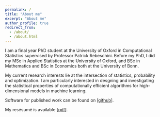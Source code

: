 ```yaml
---
permalink: /
title: "About me"
excerpt: "About me"
author_profile: true
redirect_from: 
  - /about/
  - /about.html
---
```

I am a final year PhD student at the University of Oxford in Computational Statistics supervised by Professor Patrick Rebeschini. Before my PhD, I did my MSc in Applied Statistics at the University of Oxford, and BSc in Mathematics and BSc in Economics both at the University of Bonn.

My current research interests lie at the intersection of statistics, probability and optimization. I am particularly interested in desgning and investigating the statistical properties of computationally efficient algorithms for high-dimensional models in machine learning. 

Software for published work can be found on [[github](https://github.com/fawuuu)].

My resésumé is available [[pdf](https://fawuuu.github.io/files/cv_fanwu.pdf)].
